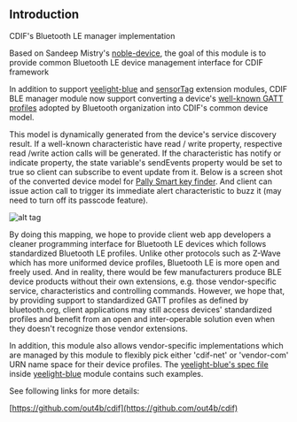 Introduction
------------
CDIF's Bluetooth LE manager implementation

Based on Sandeep Mistry's [noble-device](https://github.com/sandeepmistry/noble-device), the goal of this module is to provide common Bluetooth LE device management interface for CDIF framework

In addition to support [yeelight-blue](https://github.com/out4b/cdif-yeelight-blue) and [sensorTag](https://github.com/out4b/cdif-sensortag) extension modules, CDIF BLE manager module now support converting a device's [well-known GATT profiles](https://developer.bluetooth.org/gatt/Pages/default.aspx) adopted by Bluetooth organization into CDIF's common device model.

This model is dynamically generated from the device's service discovery result. If a well-known characteristic have read / write property, respective read /write action calls will be generated. If the characteristic has notify or indicate property, the state variable's sendEvents property would be set to true so client can subscribe to event update from it. Below is a screen shot of the converted device model for [Pally Smart key finder](http://acesensor.com/product/pally-smart-key-finder/). And client can issue action call to trigger its immediate alert characteristic to buzz it (may need to turn off its passcode feature).

![alt tag](https://raw.githubusercontent.com/out4b/cdif-ble-manager/master/screenshot.png)


By doing this mapping, we hope to provide client web app developers a cleaner programming interface for Bluetooth LE devices which follows standardized Bluetooth LE profiles. Unlike other protocols such as Z-Wave which has more uniformed device profiles, Bluetooth LE is more open and freely used. And in reality, there would be few manufacturers produce BLE device products without their own extensions, e.g. those vendor-specific service, characteristics and controlling commands. However, we hope that, by providing support to standardized GATT profiles as defined by bluetooth.org, client applications may still access devices' standardized profiles and benefit from an open and inter-operable solution even when they doesn't recognize those vendor extensions.

In addition, this module also allows vendor-specific implementations which are managed by this module to flexibly pick either 'cdif-net' or 'vendor-com' URN name space for their device profiles. The [yeelight-blue's spec file](https://github.com/out4b/cdif-yeelight-blue/blob/master/yeelight-blue.json) inside [yeelight-blue](https://github.com/out4b/cdif-yeelight-blue) module contains such examples.

See following links for more details: <br/>


[https://github.com/out4b/cdif](https://github.com/out4b/cdif)
